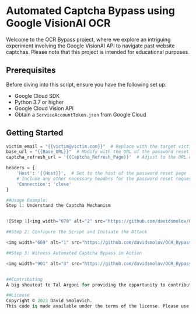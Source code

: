 # Automated Captcha Bypass using Google VisionAI OCR

Welcome to the OCR Bypass project, where we explore an intriguing experiment involving the Google VisionAI API to navigate past website captchas. Please note that this project is intended for educational purposes.

## Prerequisites

Before diving into this script, ensure you have the following set up:
- Google Cloud SDK
- Python 3.7 or higher
- Google Cloud Vision API
- Obtain a `ServiceAccountToken.json` from Google Cloud

## Getting Started

```python
victim_email = "{{victim@victim.com}}"  # Replace with the target victim's email address
base_url = "{{Base_URL}}"  # Modify with the URL of the password reset page
captcha_refresh_url = '{{Captcha_Refresh_Page}}'  # Adjust to the URL of the captcha refresh page

headers = {
    'Host': '{{Host}}',  # Set to the host of the password reset page
    # Include any other necessary headers for the password reset request
    'Connection': 'close'
}

##Usage Example:
Step 1: Understand the Captcha Mechanism


![Step 1]<img width="670" alt="2" src="https://github.com/davidsmolov/OCR_Bypass/assets/122476428/af931637-ac6f-4045-9baa-c4321f1d43c3">

##Step 2: Configure the Script and Initiate the Attack

<img width="669" alt="1" src="https://github.com/davidsmolov/OCR_Bypass/assets/122476428/30cc9209-ca39-4d9a-970c-41924ddbe51d">

##Step 3: Witness Automated Captcha Bypass in Action

<img width="901" alt="3" src="https://github.com/davidsmolov/OCR_Bypass/assets/122476428/0501495c-c3d2-4d5c-8248-59e837f46bc5">


##Contributing
A big shoutout to Tal Argoni for providing the opportunity to contribute to this project.

##License
Copyright © 2023 David Smolovich.
This code is made available under the terms of the license. Please use it exclusively for educational purposes. We encourage learning and responsible use of technology.

